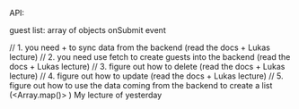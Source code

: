 API:

guest list: array of objects
onSubmit event

// 1. you need <useEffect> + <fetch> to sync data from the backend (read the docs + Lukas lecture)
// 2. you need use fetch to create guests into the backend (read the docs + Lukas lecture)
// 3. figure out how to delete (read the docs + Lukas lecture)
// 4. figure out how to update (read the docs + Lukas lecture)
// 5. figure out how to use the data coming from the backend to create a list (<Array.map()> ) My lecture of yesterday
